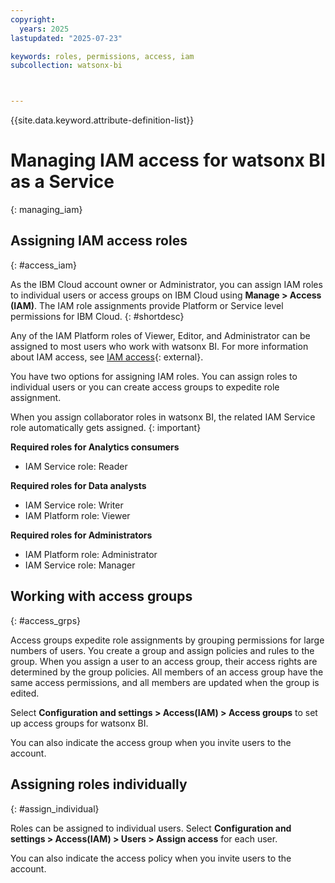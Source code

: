 ```yaml
---
copyright:
  years: 2025
lastupdated: "2025-07-23"

keywords: roles, permissions, access, iam
subcollection: watsonx-bi



---
```


{{site.data.keyword.attribute-definition-list}}


# Managing IAM access for watsonx BI as a Service
{: managing_iam}

## Assigning IAM access roles 
{: #access_iam}

As the IBM Cloud account owner or Administrator, you can assign IAM roles to individual users or access groups on IBM Cloud using **Manage > Access (IAM)**. The IAM role assignments provide Platform or Service level permissions for IBM Cloud. {: #shortdesc}

Any of the IAM Platform roles of Viewer, Editor, and Administrator can be assigned to most users who work with watsonx BI. For more information about IAM access, see [IAM access](https://cloud.ibm.com/iam/overview){: external}.

You have two options for assigning IAM roles. You can assign roles to individual users or you can create access groups to expedite role assignment.

When you assign collaborator roles in watsonx BI, the related IAM Service role automatically gets assigned. 
{: important}

**Required roles for Analytics consumers**

- IAM Service role: Reader

**Required roles for Data analysts**

- IAM Service role: Writer
- IAM Platform role: Viewer

**Required roles for Administrators**

- IAM Platform role: Administrator
- IAM Service role: Manager

## Working with access groups
{: #access_grps}

Access groups expedite role assignments by grouping permissions for large numbers of users. You create a group and assign policies and rules to the group. When you assign a user to an access group, their access rights are determined by the group policies. All members of an access group have the same access permissions, and all members are updated when the group is edited.

Select **Configuration and settings > Access(IAM) > Access groups** to set up access groups for watsonx BI.

You can also indicate the access group when you invite users to the account.

## Assigning roles individually
{: #assign_individual}

Roles can be assigned to individual users. Select **Configuration and settings > Access(IAM) > Users > Assign access** for each user.

You can also indicate the access policy when you invite users to the account.
